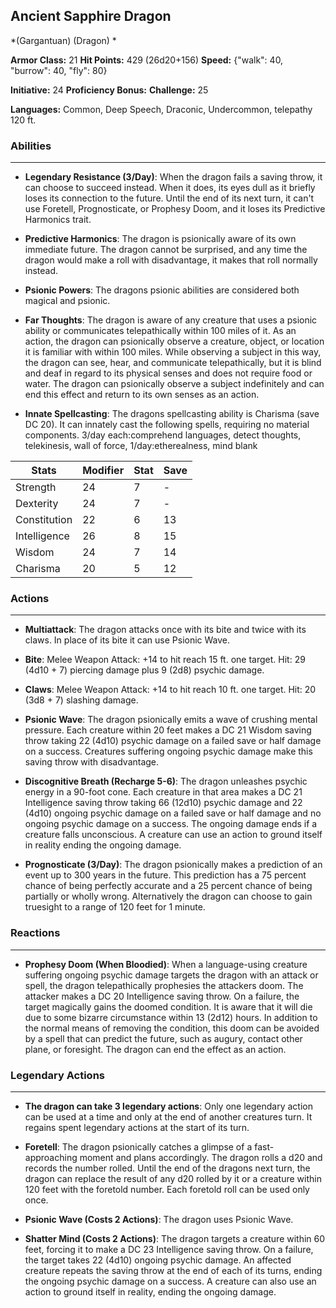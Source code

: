 ## Ancient Sapphire Dragon
*(Gargantuan) (Dragon) *

**Armor Class:** 21
**Hit Points:** 429 (26d20+156)
**Speed:** {"walk": 40, "burrow": 40, "fly": 80}

**Initiative:** 24
**Proficiency Bonus:**
**Challenge:** 25

**Languages:** Common, Deep Speech, Draconic, Undercommon, telepathy 120 ft.

### Abilities
 --- 
- **Legendary Resistance (3/Day)**: When the dragon fails a saving throw, it can choose to succeed instead. When it does, its eyes dull as it briefly loses its connection to the future. Until the end of its next turn, it can't use Foretell, Prognosticate, or Prophesy Doom, and it loses its Predictive Harmonics trait.

- **Predictive Harmonics**: The dragon is psionically aware of its own immediate future. The dragon cannot be surprised, and any time the dragon would make a roll with disadvantage, it makes that roll normally instead.

- **Psionic Powers**: The dragons psionic abilities are considered both magical and psionic.

- **Far Thoughts**: The dragon is aware of any creature that uses a psionic ability or communicates telepathically within 100 miles of it. As an action, the dragon can psionically observe a creature, object, or location it is familiar with within 100 miles. While observing a subject in this way, the dragon can see, hear, and communicate telepathically, but it is blind and deaf in regard to its physical senses and does not require food or water. The dragon can psionically observe a subject indefinitely and can end this effect and return to its own senses as an action.

- **Innate Spellcasting**: The dragons spellcasting ability is Charisma (save DC 20). It can innately cast the following spells, requiring no material components. 3/day each:comprehend languages, detect thoughts, telekinesis, wall of force,  1/day:etherealness, mind blank



| Stats | Modifier | Stat | Save
| ---- | ---- | ---- | ---- |
| Strength | 24 | 7 | - |
| Dexterity | 24 | 7 | - |
| Constitution | 22 | 6 | 13 |
| Intelligence | 26 | 8 | 15 |
| Wisdom | 24 | 7 | 14 |
| Charisma | 20 | 5 | 12 |

### Actions
 --- 
- **Multiattack**: The dragon attacks once with its bite and twice with its claws. In place of its bite  it can use Psionic Wave.

- **Bite**: Melee Weapon Attack: +14 to hit  reach 15 ft.  one target. Hit: 29 (4d10 + 7) piercing damage plus 9 (2d8) psychic damage.

- **Claws**: Melee Weapon Attack: +14 to hit  reach 10 ft.  one target. Hit: 20 (3d8 + 7) slashing damage.

- **Psionic Wave**: The dragon psionically emits a wave of crushing mental pressure. Each creature within 20 feet makes a DC 21 Wisdom saving throw  taking 22 (4d10) psychic damage on a failed save or half damage on a success. Creatures suffering ongoing psychic damage make this saving throw with disadvantage.

- **Discognitive Breath (Recharge 5-6)**: The dragon unleashes psychic energy in a 90-foot cone. Each creature in that area makes a DC 21 Intelligence saving throw  taking 66 (12d10) psychic damage and 22 (4d10) ongoing psychic damage on a failed save or half damage and no ongoing psychic damage on a success. The ongoing damage ends if a creature falls unconscious. A creature can use an action to ground itself in reality  ending the ongoing damage.

- **Prognosticate (3/Day)**: The dragon psionically makes a prediction of an event up to 300 years in the future. This prediction has a 75 percent chance of being perfectly accurate and a 25 percent chance of being partially or wholly wrong. Alternatively  the dragon can choose to gain truesight to a range of 120 feet for 1 minute.

### Reactions
 --- 
- **Prophesy Doom (When Bloodied)**: When a language-using creature suffering ongoing psychic damage targets the dragon with an attack or spell, the dragon telepathically prophesies the attackers doom. The attacker makes a DC 20 Intelligence saving throw. On a failure, the target magically gains the doomed condition. It is aware that it will die due to some bizarre circumstance within 13 (2d12) hours. In addition to the normal means of removing the condition, this doom can be avoided by a spell that can predict the future, such as augury, contact other plane, or foresight. The dragon can end the effect as an action.

### Legendary Actions
 --- 
- **The dragon can take 3 legendary actions**: Only one legendary action can be used at a time and only at the end of another creatures turn. It regains spent legendary actions at the start of its turn.

- **Foretell**: The dragon psionically catches a glimpse of a fast-approaching moment and plans accordingly. The dragon rolls a d20 and records the number rolled. Until the end of the dragons next turn, the dragon can replace the result of any d20 rolled by it or a creature within 120 feet with the foretold number. Each foretold roll can be used only once.

- **Psionic Wave (Costs 2 Actions)**: The dragon uses Psionic Wave.

- **Shatter Mind (Costs 2 Actions)**: The dragon targets a creature within 60 feet, forcing it to make a DC 23 Intelligence saving throw. On a failure, the target takes 22 (4d10) ongoing psychic damage. An affected creature repeats the saving throw at the end of each of its turns, ending the ongoing psychic damage on a success. A creature can also use an action to ground itself in reality, ending the ongoing damage.

